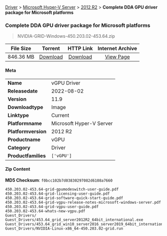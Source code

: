
[Driver](/README.md)  >  [Microsoft Hyper-V Server](/index/Driver/Microsoft_Hyper-V_Server.md)  >  [2012 R2](/index/Driver/Microsoft_Hyper-V_Server/2012_R2.md)  >  **Complete DDA GPU driver package for Microsoft platforms**


###    Complete DDA GPU driver package for Microsoft platforms

> NVIDIA-GRID-Windows-450.203.02-453.64.zip   


| **File Size** | **Torrent**  | **HTTP Link** | **Internet Archive** |
|:-------------:|:------------:|:-------------:|:--------------------:|
| 846.36 MB |  [Download](https://archive.org/download/nvgpu_NVIDIA-GRID-Windows-450.203.02-453.64.zip_8yug26zx/nvgpu_NVIDIA-GRID-Windows-450.203.02-453.64.zip_8yug26zx_archive.torrent)       | [Download](https://archive.org/compress/nvgpu_NVIDIA-GRID-Windows-450.203.02-453.64.zip_8yug26zx) | [View Page](https://archive.org/details/nvgpu_NVIDIA-GRID-Windows-450.203.02-453.64.zip_8yug26zx)       |

#### Meta

<table>
<tr><td><strong>Name</strong></td><td>vGPU Driver</td></tr>
<tr><td><strong>Releasedate</strong></td><td>2022-08-02</td></tr>
<tr><td><strong>Version</strong></td><td>11.9</td></tr>
<tr><td><strong>Downloadtype</strong></td><td>Image</td></tr>
<tr><td><strong>Linktype</strong></td><td>Current</td></tr>
<tr><td><strong>Platformname</strong></td><td>Microsoft Hyper-V Server</td></tr>
<tr><td><strong>Platformversion</strong></td><td>2012 R2</td></tr>
<tr><td><strong>Productname</strong></td><td>vGPU</td></tr>
<tr><td><strong>Category</strong></td><td>Driver</td></tr>
<tr><td><strong>Productfamilies</strong></td><td><code>['vGPU']</code></td></tr>
</table>

#### Zip Content

**MD5 Checksum**: `f0bcc102b7d03830297082d6108a7660`

```text
450.203.02-453.64-grid-gpumodeswitch-user-guide.pdf
450.203.02-453.64-grid-licensing-user-guide.pdf
450.203.02-453.64-grid-software-quick-start-guide.pdf
450.203.02-453.64-grid-vgpu-release-notes-microsoft-windows-server.pdf
450.203.02-453.64-grid-vgpu-user-guide.pdf
450.203.02-453.64-whats-new-vgpu.pdf
Guest_Drivers/
Guest_Drivers/453.64_grid_server2012R2_64bit_international.exe
Guest_Drivers/453.64_grid_win10_server2016_server2019_64bit_international.exe
Guest_Drivers/NVIDIA-Linux-x86_64-450.203.02-grid.run
```